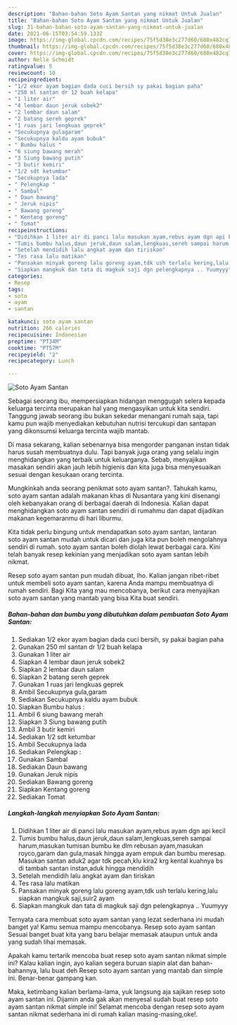 ```yaml
---
description: "Bahan-bahan Soto Ayam Santan yang nikmat Untuk Jualan"
title: "Bahan-bahan Soto Ayam Santan yang nikmat Untuk Jualan"
slug: 31-bahan-bahan-soto-ayam-santan-yang-nikmat-untuk-jualan
date: 2021-06-15T03:54:59.133Z
image: https://img-global.cpcdn.com/recipes/75f5d38e3c277d60/680x482cq70/soto-ayam-santan-foto-resep-utama.jpg
thumbnail: https://img-global.cpcdn.com/recipes/75f5d38e3c277d60/680x482cq70/soto-ayam-santan-foto-resep-utama.jpg
cover: https://img-global.cpcdn.com/recipes/75f5d38e3c277d60/680x482cq70/soto-ayam-santan-foto-resep-utama.jpg
author: Nelle Schmidt
ratingvalue: 5
reviewcount: 10
recipeingredient:
- "1/2 ekor ayam bagian dada cuci bersih sy pakai bagian paha"
- "250 ml santan dr 12 buah kelapa"
- "1 liter air"
- "4 lembar daun jeruk sobek2"
- "2 lembar daun salam"
- "2 batang sereh geprek"
- "1 ruas jari lengkuas geprek"
- "Secukupnya gulagaram"
- "Secukupnya kaldu ayam bubuk"
- " Bumbu halus "
- "6 siung bawang merah"
- "3 Siung bawang putih"
- "3 butir kemiri"
- "1/2 sdt ketumbar"
- "Secukupnya lada"
- " Pelengkap "
- " Sambal"
- " Daun bawang"
- " Jeruk nipis"
- " Bawang goreng"
- " Kentang goreng"
- " Tomat"
recipeinstructions:
- "Didihkan 1 liter air di panci lalu masukan ayam,rebus ayam dgn api kecil"
- "Tumis bumbu halus,daun jeruk,daun salam,lengkuas,sereh sampai harum,masukan tumisan bumbu ke dlm rebusan ayam,masukan royco,garam dan gula,masak hingga ayam empuk dan bumbu meresap. Masukan santan aduk2 agar tdk pecah,klu kira2 krg kental kuahnya bs di tambah santan instan,aduk hingga mendidih"
- "Setelah mendidih lalu angkat ayam dan tiriskan"
- "Tes rasa lalu matikan"
- "Pansakan minyak goreng lalu goreng ayam,tdk ush terlalu kering,lalu siapkan mangkuk saji,suir2 ayam"
- "Siapkan mangkuk dan tata di magkuk saji dgn pelengkapnya .. Yuumyyy"
categories:
- Resep
tags:
- soto
- ayam
- santan

katakunci: soto ayam santan 
nutrition: 266 calories
recipecuisine: Indonesian
preptime: "PT34M"
cooktime: "PT57M"
recipeyield: "2"
recipecategory: Lunch

---
```



![Soto Ayam Santan](https://img-global.cpcdn.com/recipes/75f5d38e3c277d60/680x482cq70/soto-ayam-santan-foto-resep-utama.jpg)

Sebagai seorang ibu, mempersiapkan hidangan menggugah selera kepada keluarga tercinta merupakan hal yang mengasyikan untuk kita sendiri. Tanggung jawab seorang ibu bukan sekedar menangani rumah saja, tapi kamu pun wajib menyediakan kebutuhan nutrisi tercukupi dan santapan yang dikonsumsi keluarga tercinta wajib mantab.

Di masa  sekarang, kalian sebenarnya bisa mengorder panganan instan tidak harus susah membuatnya dulu. Tapi banyak juga orang yang selalu ingin menghidangkan yang terbaik untuk keluarganya. Sebab, menyajikan masakan sendiri akan jauh lebih higienis dan kita juga bisa menyesuaikan sesuai dengan kesukaan orang tercinta. 



Mungkinkah anda seorang penikmat soto ayam santan?. Tahukah kamu, soto ayam santan adalah makanan khas di Nusantara yang kini disenangi oleh kebanyakan orang di berbagai daerah di Indonesia. Kalian dapat menghidangkan soto ayam santan sendiri di rumahmu dan dapat dijadikan makanan kegemaranmu di hari liburmu.

Kita tidak perlu bingung untuk mendapatkan soto ayam santan, lantaran soto ayam santan mudah untuk dicari dan juga kita pun boleh mengolahnya sendiri di rumah. soto ayam santan boleh diolah lewat berbagai cara. Kini telah banyak resep kekinian yang menjadikan soto ayam santan lebih nikmat.

Resep soto ayam santan pun mudah dibuat, lho. Kalian jangan ribet-ribet untuk membeli soto ayam santan, karena Anda mampu membuatnya di rumah sendiri. Bagi Kita yang mau mencobanya, berikut cara menyajikan soto ayam santan yang mantab yang bisa Kita buat sendiri.

<!--inarticleads1-->

##### Bahan-bahan dan bumbu yang dibutuhkan dalam pembuatan Soto Ayam Santan:

1. Sediakan 1/2 ekor ayam bagian dada cuci bersih, sy pakai bagian paha
1. Gunakan 250 ml santan dr 1/2 buah kelapa
1. Gunakan 1 liter air
1. Siapkan 4 lembar daun jeruk sobek2
1. Siapkan 2 lembar daun salam
1. Siapkan 2 batang sereh geprek
1. Gunakan 1 ruas jari lengkuas geprek
1. Ambil Secukupnya gula,garam
1. Sediakan Secukupnya kaldu ayam bubuk
1. Siapkan  Bumbu halus :
1. Ambil 6 siung bawang merah
1. Siapkan 3 Siung bawang putih
1. Ambil 3 butir kemiri
1. Sediakan 1/2 sdt ketumbar
1. Ambil Secukupnya lada
1. Sediakan  Pelengkap :
1. Gunakan  Sambal
1. Sediakan  Daun bawang
1. Gunakan  Jeruk nipis
1. Sediakan  Bawang goreng
1. Siapkan  Kentang goreng
1. Sediakan  Tomat




<!--inarticleads2-->

##### Langkah-langkah menyiapkan Soto Ayam Santan:

1. Didihkan 1 liter air di panci lalu masukan ayam,rebus ayam dgn api kecil
1. Tumis bumbu halus,daun jeruk,daun salam,lengkuas,sereh sampai harum,masukan tumisan bumbu ke dlm rebusan ayam,masukan royco,garam dan gula,masak hingga ayam empuk dan bumbu meresap. Masukan santan aduk2 agar tdk pecah,klu kira2 krg kental kuahnya bs di tambah santan instan,aduk hingga mendidih
1. Setelah mendidih lalu angkat ayam dan tiriskan
1. Tes rasa lalu matikan
1. Pansakan minyak goreng lalu goreng ayam,tdk ush terlalu kering,lalu siapkan mangkuk saji,suir2 ayam
1. Siapkan mangkuk dan tata di magkuk saji dgn pelengkapnya .. Yuumyyy




Ternyata cara membuat soto ayam santan yang lezat sederhana ini mudah banget ya! Kamu semua mampu mencobanya. Resep soto ayam santan Sesuai banget buat kita yang baru belajar memasak ataupun untuk anda yang sudah lihai memasak.

Apakah kamu tertarik mencoba buat resep soto ayam santan nikmat simple ini? Kalau kalian ingin, ayo kalian segera buruan siapin alat dan bahan-bahannya, lalu buat deh Resep soto ayam santan yang mantab dan simple ini. Benar-benar gampang kan. 

Maka, ketimbang kalian berlama-lama, yuk langsung aja sajikan resep soto ayam santan ini. Dijamin anda gak akan menyesal sudah buat resep soto ayam santan nikmat simple ini! Selamat mencoba dengan resep soto ayam santan nikmat sederhana ini di rumah kalian masing-masing,oke!.

